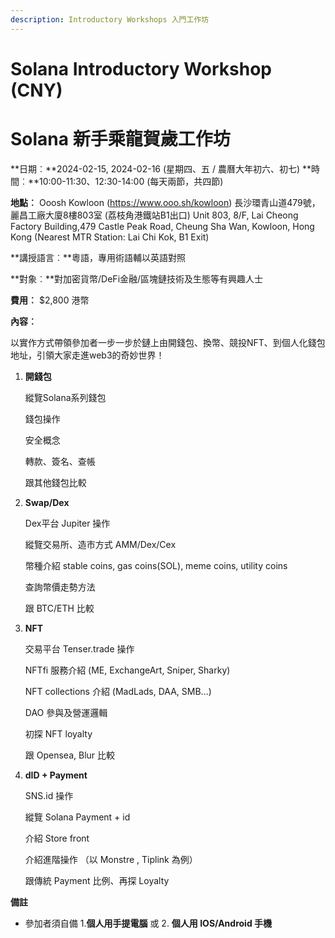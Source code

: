 ```yaml
---
description: Introductory Workshops 入門工作坊 
---
```


# Solana Introductory Workshop (CNY) 

# Solana 新手乘龍賀歲工作坊

**日期︰**2024-02-15, 2024-02-16 (星期四、五 / 農曆大年初六、初七)
**時間︰**10:00-11:30、12:30-14:00 (每天兩節，共四節)

**地點︰** Ooosh Kowloon (https://www.ooo.sh/kowloon)
  長沙環青山道479號，麗昌工廠大廈8樓803室 (荔枝角港鐵站B1出口)
  Unit 803, 8/F, Lai Cheong Factory Building,479 Castle Peak Road, Cheung Sha Wan, Kowloon, Hong Kong   (Nearest MTR Station: Lai Chi Kok, B1 Exit) 

**講授語言︰**粵語，專用術語輔以英語對照

**對象︰**對加密貨幣/DeFi金融/區塊鏈技術及生態等有興趣人士

**費用︰** $2,800 港幣

**內容︰**

以實作方式帶領參加者一步一步於鏈上由開錢包、換幣、競投NFT、到個人化錢包地址，引領大家走進web3的奇妙世界！

1. **開錢包**

   縱覽Solana系列錢包

   錢包操作

   安全概念

   轉款、簽名、查帳

   跟其他錢包比較

2. **Swap/Dex**

   Dex平台 Jupiter 操作

   縱覽交易所、造市方式 AMM/Dex/Cex

   幣種介紹 stable coins, gas coins(SOL), meme coins, utility coins

   查詢幣價走勢方法

   跟 BTC/ETH 比較

3. **NFT**

   交易平台 Tenser.trade 操作

   NFTfi 服務介紹 (ME, ExchangeArt, Sniper, Sharky)

   NFT collections 介紹 (MadLads, DAA, SMB...) 

   DAO 參與及營運邏輯

   初探 NFT loyalty

   跟 Opensea, Blur 比較

4. **dID + Payment**

   SNS.id 操作

   縱覽 Solana Payment + id 

   介紹 Store front

   介紹進階操作 （以 Monstre , Tiplink 為例）

   跟傳統 Payment 比例、再探 Loyalty



**備註**

* 參加者須自備 1.**個人用手提電腦** 或 2. **個人用 IOS/Android 手機** 

